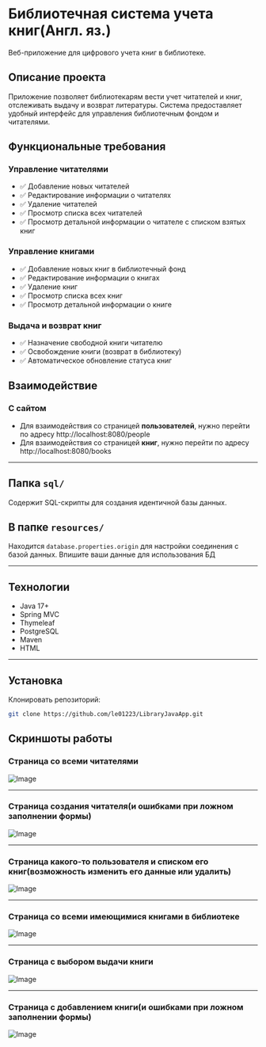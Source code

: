 # Библиотечная система учета книг(Англ. яз.)

Веб-приложение для цифрового учета книг в библиотеке.

## Описание проекта

Приложение позволяет библиотекарям вести учет читателей и книг, отслеживать выдачу и возврат литературы. Система предоставляет удобный интерфейс для управления библиотечным фондом и читателями.

## Функциональные требования

### Управление читателями
- ✅ Добавление новых читателей
- ✅ Редактирование информации о читателях
- ✅ Удаление читателей
- ✅ Просмотр списка всех читателей
- ✅ Просмотр детальной информации о читателе с списком взятых книг

### Управление книгами
- ✅ Добавление новых книг в библиотечный фонд
- ✅ Редактирование информации о книгах
- ✅ Удаление книг
- ✅ Просмотр списка всех книг
- ✅ Просмотр детальной информации о книге

### Выдача и возврат книг
- ✅ Назначение свободной книги читателю
- ✅ Освобождение книги (возврат в библиотеку)
- ✅ Автоматическое обновление статуса книг

## Взаимодействие
### С сайтом
- Для взаимодействия со страницей **пользователей**, нужно перейти по адресу http://localhost:8080/people
- Для взаимодействия со страницей **книг**, нужно перейти по адресу http://localhost:8080/books

---

## Папка `sql/`
Содержит SQL-скрипты для создания идентичной базы данных.

## В папке `resources/`
Находится `database.properties.origin` для настройки соединения с базой данных. Впишите ваши данные для использования БД

---

## Технологии

- Java 17+
- Spring MVC
- Thymeleaf
- PostgreSQL
- Maven
- HTML

---

## Установка

Клонировать репозиторий:

```bash
git clone https://github.com/le01223/LibraryJavaApp.git
```


## Скриншоты работы
### Страница со всеми читателями
![Image](https://github.com/user-attachments/assets/7b469022-6c72-4344-90d8-70c07a676345)

---
### Страница создания читателя(и ошибками при ложном заполнении формы)
![Image](https://github.com/user-attachments/assets/32e55609-4dc8-4bbe-a7bf-b962ed954f76)

---
### Страница какого-то пользователя и списком его книг(возможность изменить его данные или удалить)
![Image](https://github.com/user-attachments/assets/09a39cb2-56d4-4b21-bc7f-72f1f4196711)

---
### Страница со всеми имеющимися книгами в библиотеке
![Image](https://github.com/user-attachments/assets/52133afd-16c5-4eb1-ae87-f347e4784c86)

---

### Страница с выбором выдачи книги 
![Image](https://github.com/user-attachments/assets/3af964fa-b3d7-4d73-857c-d1b08de96230)

---
### Страница с добавлением книги(и ошибками при ложном заполнении формы)
![Image](https://github.com/user-attachments/assets/52133afd-16c5-4eb1-ae87-f347e4784c86)
